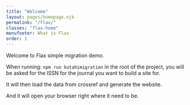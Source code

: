```yaml
---
title: "Welcome"
layout: pages/homepage.njk
permalink: "/flax/"
classes: "flax-home"
menufooter: What is Flax
order: 1
---
```


Welcome to Flax simple migration demo.

When running: `npm run kotahimigration` in the root of the project, you will be asked for the ISSN for the journal you
want to build a site for.

It will then load the data from crossref and generate the website.

And it will open your browser right where it need to be.
